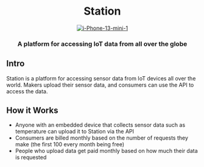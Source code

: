 <div align="center">
  <h1>Station</h1>
<a href="https://imgbb.com/"><img src="https://i.ibb.co/G0bYdRv/i-Phone-13-mini-1.png" alt="i-Phone-13-mini-1" border="0"></a>
</div>

<h3 align="center">A platform for accessing IoT data from all over the globe</h3>

## Intro
Station is a platform for accessing sensor data from IoT devices all over the world. Makers upload their sensor data, and consumers can use the API to access the data.

## How it Works
- Anyone with an embedded device that collects sensor data such as temperature can upload it to Station via the API
- Consumers are billed monthly based on the number of requests they make (the first 100 every month being free)
- People who upload data get paid monthly based on how much their data is requested

